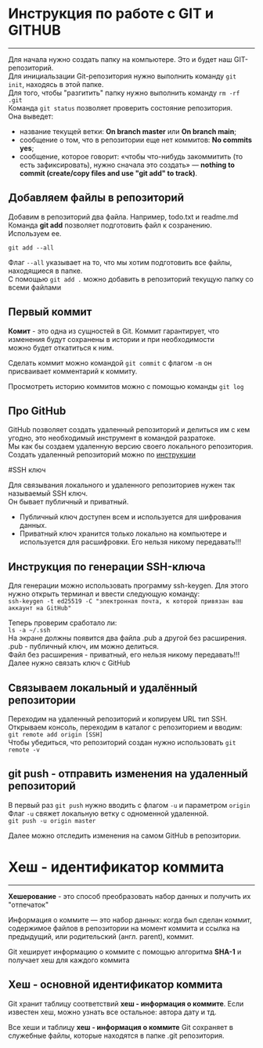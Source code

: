 # Инструкция по работе с GIT и GITHUB  

---  
Для начала нужно создать папку на компьютере. Это и будет наш GIT-репозиторий.  
Для инициальзации Git-репозитория нужно выполнить команду ```git init```, находясь в этой папке.  
Для того, чтобы "разгитить" папку нужно выполнить команду ```rm -rf .git```  
Команда ```git status``` позволяет проверить состояние репозитория.  
Она выведет:  
* название текущей ветки: **On branch master** или **On branch main**;
* сообщение о том, что в репозитории еще нет коммитов: **No commits yes**;
* сообщение, которое говорит: «чтобы что-нибудь закоммитить (то есть зафиксировать), нужно сначала это создать» — **nothing to commit (create/copy files and use "git add" to track)**.  

## Добавляем файлы в репозиторий  

Добавим в репозиторий два файла. Например, todo.txt и readme.md  
Команда **git add** позволяет подготовить файл к созранению. Используем ее.  
```
git add --all
```  
Флаг ```--all``` указывает на то, что мы хотим подготовить все файлы, находящиеся в папке.  
С помощью ```git add .``` можно добавить в репозиторий текущую папку со всеми файлами  


## Первый коммит  
**Комит** - это одна из сущностей в Git. Коммит гарантирует, что изменения будут сохранены в истории и при необходимости  
можно будет откатиться к ним.  

Сделать коммит можно командой ```git commit``` с флагом ```-m``` он присваивает комментарий к коммиту.  


Просмотреть историю коммитов можно с помощью команды ```git log```  

## Про GitHub  

GitHub позволяет создать удаленный репозиторий и делиться им с кем угодно, это необходимый инструмент в командой разратоке.  
Мы как бы создаем удаленную версию своего локального репозитория.  
Создать удаленный репозиторий можно по [инструкции](https://docs.github.com/ru/repositories/creating-and-managing-repositories/creating-a-new-repository)  


#SSH ключ  

Для связывания локального и удаленного репозиториев нужен так называемый SSH ключ.  
Он бывает публичный и приватный.
* Публичный ключ доступен всем и используется для шифрования данных.
* Приватный ключ хранится только локально на компьютере и используется для расшифровки. Его нельзя никому передавать!!!  

## Инструкция по генерации SSH-ключа  

Для генерации можно использовать программу ssh-keygen. Для этого нужно открыть терминал и ввести следующую команду:  
```ssh-keygen -t ed25519 -C "электронная почта, к которой привязан ваш аккаунт на GitHub"```  

Теперь проверим сработало ли:  
```ls -a ~/.ssh```  
На экране должны появится два файла .pub а другой без расширения.  
.pub - публичный ключ, им можно делиться.  
Файл без расширения - приватный, его нельзя никому передавать!!!  
Далее нужно связать ключ с GitHub  

## Связываем локальный и удалённый репозитории  

Переходим на удаленный репозиторий и копируем URL тип SSH.  
Открываем консоль, переходим в каталог с репозиторием и вводим:  
```git remote add origin [SSH]```  
Чтобы убедиться, что репозиторий создан нужно использовать ```git remote -v```  

## git push - отправить изменения на удаленный репозиторий   

В первый раз ```git push``` нужно вводить с флагом ```-u``` и параметром ```origin```  
Флаг ```-u``` свяжет локальную ветку с одноменной удаленной.  
```git push -u origin master```  

Далее можно отследить изменения на самом GitHub в репозитории.  

# Хеш - идентификатор коммита  
---  

**Хешерование** - это способ преобразовать набор данных и получить их "отпечаток"  

Информация о коммите — это набор данных: когда был сделан коммит, содержимое файлов в репозитории на момент коммита и ссылка на предыдущий, или родительский (англ. parent), коммит.  

Git хеширует информацию о коммите с помощью алгоритма **SHA-1** и получает хеш для каждого коммита  

## Хеш - основной идентификатор коммита  

Git хранит таблицу соответствий **хеш - информация о коммите**. Если известен хеш, можно узнать все остальное: автора дату и тд.  

Все хеши и таблицу **хеш - информация о коммите** Git сохраняет в служебные файлы, которые находятся в папке .git репозитория.  


